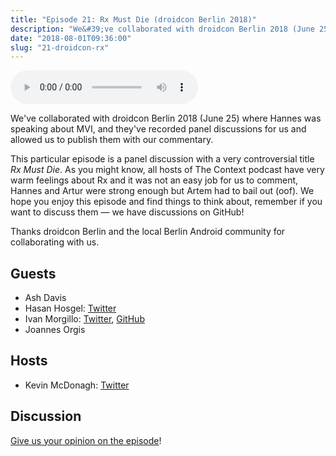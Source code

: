 ```yaml
---
title: "Episode 21: Rx Must Die (droidcon Berlin 2018)"
description: "We&#39;ve collaborated with droidcon Berlin 2018 (June 25) where Hannes was speaking about MVI, and they&#39;ve recorded panel discussions for us and allowed us to publish them with our commentary."
date: "2018-08-01T09:36:00"
slug: "21-droidcon-rx"
---
```

<audio controls preload="metadata">
  <source src="https://artemzin.com/static/thecontext/episodes/The.Context.episode.21.mp3" type="audio/mpeg">
</audio>

We've collaborated with droidcon Berlin 2018 (June 25) where Hannes was speaking about MVI, and they've recorded panel discussions for us and allowed us to publish them with our commentary.

This particular episode is a panel discussion with a very controversial title _Rx Must Die_. As you might know, all hosts of The Context podcast have very warm feelings about Rx and it was not an easy job for us to comment, Hannes and Artur were strong enough but Artem had to bail out (oof). We hope you enjoy this episode and find things to think about, remember if you want to discuss them — we have discussions on GitHub!

Thanks droidcon Berlin and the local Berlin Android community for collaborating with us.


## Guests

* Ash Davis
* Hasan Hosgel: [Twitter](https://twitter.com/alosdev)
* Ivan Morgillo: [Twitter](https://twitter.com/hamen), [GitHub](https://github.com/hamen)
* Joannes Orgis

## Hosts

* Kevin McDonagh: [Twitter](https://twitter.com/kevinmcdonagh)

## Discussion

[Give us your opinion on the episode](https://github.com/artem-zinnatullin/TheContext-Podcast/issues/99)!

